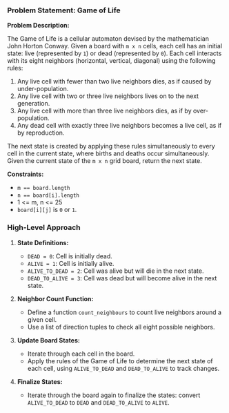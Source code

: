 ### Problem Statement: Game of Life

**Problem Description:**

The Game of Life is a cellular automaton devised by the mathematician John Horton Conway. Given a board with `m x n` cells, each cell has an initial state: live (represented by `1`) or dead (represented by `0`). Each cell interacts with its eight neighbors (horizontal, vertical, diagonal) using the following rules:

1. Any live cell with fewer than two live neighbors dies, as if caused by under-population.
2. Any live cell with two or three live neighbors lives on to the next generation.
3. Any live cell with more than three live neighbors dies, as if by over-population.
4. Any dead cell with exactly three live neighbors becomes a live cell, as if by reproduction.

The next state is created by applying these rules simultaneously to every cell in the current state, where births and deaths occur simultaneously. Given the current state of the `m x n` grid board, return the next state.

**Constraints:**

- `m == board.length`
- `n == board[i].length`
- 1 <= m, n <= 25
- `board[i][j]` is `0` or `1`.

### High-Level Approach

1. **State Definitions:**
   - `DEAD = 0`: Cell is initially dead.
   - `ALIVE = 1`: Cell is initially alive.
   - `ALIVE_TO_DEAD = 2`: Cell was alive but will die in the next state.
   - `DEAD_TO_ALIVE = 3`: Cell was dead but will become alive in the next state.

2. **Neighbor Count Function:**
   - Define a function `count_neighbours` to count live neighbors around a given cell.
   - Use a list of direction tuples to check all eight possible neighbors.

3. **Update Board States:**
   - Iterate through each cell in the board.
   - Apply the rules of the Game of Life to determine the next state of each cell, using `ALIVE_TO_DEAD` and `DEAD_TO_ALIVE` to track changes.

4. **Finalize States:**
   - Iterate through the board again to finalize the states: convert `ALIVE_TO_DEAD` to `DEAD` and `DEAD_TO_ALIVE` to `ALIVE`.

